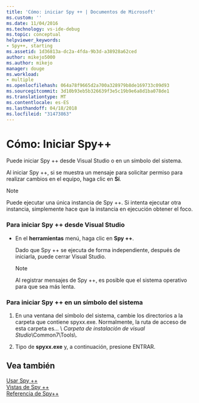 ```yaml
---
title: 'Cómo: iniciar Spy ++ | Documentos de Microsoft'
ms.custom: ''
ms.date: 11/04/2016
ms.technology: vs-ide-debug
ms.topic: conceptual
helpviewer_keywords:
- Spy++, starting
ms.assetid: 1d36813a-dc2a-4fda-9b3d-a38928a62ced
author: mikejo5000
ms.author: mikejo
manager: douge
ms.workload:
- multiple
ms.openlocfilehash: 064a78f9665d2a700a328979b8de169733c09d93
ms.sourcegitcommit: 3d10b93eb5b326639f3e5c19b9e6a8d1ba078de1
ms.translationtype: MT
ms.contentlocale: es-ES
ms.lasthandoff: 04/18/2018
ms.locfileid: "31473863"
---
```

# <a name="how-to-start-spy"></a>Cómo: Iniciar Spy++
Puede iniciar Spy ++ desde Visual Studio o en un símbolo del sistema.  
  
 Al iniciar Spy ++, si se muestra un mensaje para solicitar permiso para realizar cambios en el equipo, haga clic en **Sí**.  
  
> [!NOTE]
>  Puede ejecutar una única instancia de Spy ++. Si intenta ejecutar otra instancia, simplemente hace que la instancia en ejecución obtener el foco.  
  
### <a name="to-start-spy-from-visual-studio"></a>Para iniciar Spy ++ desde Visual Studio  
  
-   En el **herramientas** menú, haga clic en **Spy ++**.  
  
     Dado que Spy ++ se ejecuta de forma independiente, después de iniciarla, puede cerrar Visual Studio.  
  
    > [!NOTE]
    >  Al registrar mensajes de Spy ++, es posible que el sistema operativo para que sea más lenta.  
  
### <a name="to-start-spy-at-a-command-prompt"></a>Para iniciar Spy ++ en un símbolo del sistema  
  
1.  En una ventana del símbolo del sistema, cambie los directorios a la carpeta que contiene spyxx.exe. Normalmente, la ruta de acceso de esta carpeta es... \\ *Carpeta de instalación de visual Studio*\Common7\Tools\\.  
  
2.  Tipo de **spyxx.exe** y, a continuación, presione ENTRAR.  
  
## <a name="see-also"></a>Vea también  
 [Usar Spy ++](../debugger/using-spy-increment.md)   
 [Vistas de Spy ++](../debugger/spy-increment-views.md)   
 [Referencia de Spy++](../debugger/spy-increment-reference.md)